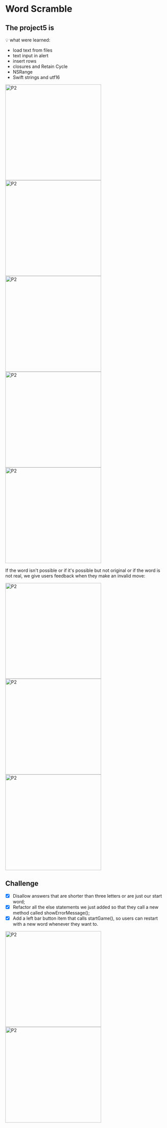 # Word Scramble 

## The project5 is

💡 what were learned:
- load text from files
- text input in alert
- insert rows
- closures and Retain Cycle
- NSRange
- Swift strings and utf16

<img width="300" alt="P2" src="https://sun9-66.userapi.com/impg/Z1bu8M0CgeMYWF9U5ZVo7OShUQxKHQRf7-iWuQ/CtHGS2-umJw.jpg?size=516x1080&quality=96&sign=42edff4b2b55ba9859ff6e217335d645&type=album"> <img width="300" alt="P2" src="https://sun9-60.userapi.com/impg/qSqDdItp6hSSaGQwuYs8RF0vj8DR9vvjYhJK7w/IdVtSCnAnso.jpg?size=516x1080&quality=96&sign=6bb97af9f85391bb46b25ce35b6f2c43&type=album"> <img width="300" alt="P2" src="https://sun9-58.userapi.com/impg/6WoIUvtP2Yag4JRG2dz9ENyyy0IyP5_la9Bxsw/ZKzA3X0QqtQ.jpg?size=516x1080&quality=96&sign=8f0b1366359b3cc158ae0b66f7314ce4&type=album"> <img width="300" alt="P2" src="https://sun9-13.userapi.com/impg/sj3mmFoDu40_8aACKsn6xSZmt8qqnVcm-3bK9g/MHrTebof4iU.jpg?size=640x1340&quality=96&sign=c7d5017667855c8d3a2853dd3327b656&type=album"> <img width="300" alt="P2" src="https://sun9-3.userapi.com/impg/SO_piuwpRlYxwvWEWayLze73HP7_ezDM4I-bNA/oHZxXY9zlas.jpg?size=640x1340&quality=96&sign=637a8c10500862c1605db71ebed55a31&type=album"> 

If the word isn't possible or if it's possible but not original or if the word is not real, we give users feedback when they make an invalid move:

<img width="300" alt="P2" src="https://sun9-26.userapi.com/impg/mboCr2vXLMNDe7wtLyWdc0bkudeskLMSWl76rg/24mD4pse-b8.jpg?size=640x1340&quality=96&sign=26a8a58a0e73733d5d7d0af900e28017&type=album"> <img width="300" alt="P2" src="https://sun9-79.userapi.com/impg/fEMTa-4Nn5-1mVgpF4R1xSdHVSXl4A9gtMLWUQ/P2j199RYEiI.jpg?size=640x1340&quality=96&sign=348efd61790bac20791a98022629352b&type=album"> <img width="300" alt="P2" src="https://sun9-69.userapi.com/impg/YelBYRKDx6QPJ23bPAIccopaF1UxygJq380w4A/WI5o1lnsFBQ.jpg?size=640x1340&quality=96&sign=441773ee5a12c159eeae920da66919ee&type=album">

## Challenge

- [x] Disallow answers that are shorter than three letters or are just our start word;
- [x] Refactor all the else statements we just added so that they call a new method called showErrorMessage();
- [x] Add a left bar button item that calls startGame(), so users can restart with a new word whenever they want to.

<img width="300" alt="P2" src="https://sun9-37.userapi.com/impg/z4QnvLLZiffAJPNoB2vxHkgNmPXj8dEoYxqSFg/WQrXZf6n8V8.jpg?size=620x1340&quality=96&sign=a25b689b5c8e033211acfb87039b7995&type=album"> <img width="300" alt="P2" src="https://sun9-70.userapi.com/impg/gSwsVNVzzo2RB_Y3bataykOXalzNZTumhZB4NA/NS3jCHai7O4.jpg?size=612x1350&quality=96&sign=e0f0fd04ae0093676c7d6a4c7f16555d&type=album"> 
